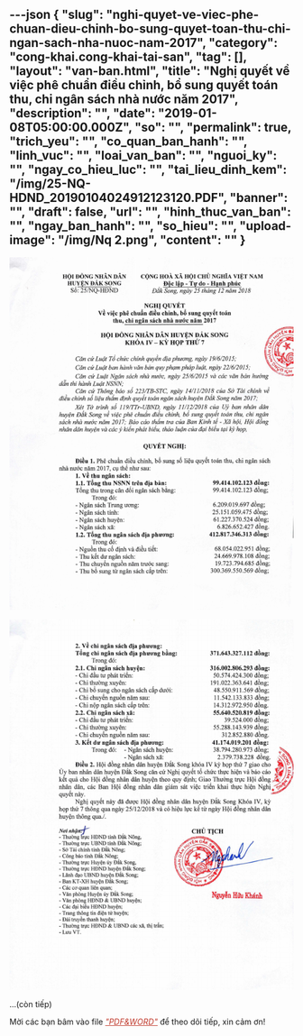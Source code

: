 ---json
{
    "slug": "nghi-quyet-ve-viec-phe-chuan-dieu-chinh-bo-sung-quyet-toan-thu-chi-ngan-sach-nha-nuoc-nam-2017",
    "category": "cong-khai.cong-khai-tai-san",
    "tag": [],
    "layout": "van-ban.html",
    "title": "Nghị quyết về việc phê chuẩn điều chỉnh, bổ sung quyết toán thu, chi ngân sách nhà nước năm 2017",
    "description": "",
    "date": "2019-01-08T05:00:00.000Z",
    "so": "",
    "permalink": true,
    "trich_yeu": "",
    "co_quan_ban_hanh": "",
    "linh_vuc": "",
    "loai_van_ban": "",
    "nguoi_ky": "",
    "ngay_co_hieu_luc": "",
    "tai_lieu_dinh_kem": "/img/25-NQ-HDND_20190104024912123120.PDF",
    "banner": "",
    "draft": false,
    "url": "",
    "hinh_thuc_van_ban": "",
    "ngay_ban_hanh": "",
    "so_hieu": "",
    "upload-image": "/img/Nq 2.png",
    "__content__": ""
}
---
<p><img alt="" src="/img/Nq 1.png" /></p>

<p><img alt="" src="/img/Nq 2.png" /></p>

<p>...(c&ograve;n tiếp)</p>

<p>Mời c&aacute;c bạn b&acirc;m v&agrave;o file <span style="color:#c0392b"><em><u>&quot;PDF&amp;WORD&quot;</u></em></span> để theo d&otilde;i tiếp, xin cảm ơn!</p>
